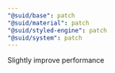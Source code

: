 ```yaml
---
"@suid/base": patch
"@suid/material": patch
"@suid/styled-engine": patch
"@suid/system": patch
---
```


Slightly improve performance
